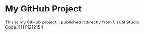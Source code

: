 # My GitHub Project

This is my GitHub project. I published it directly from Visual Studio Code.1111111212154